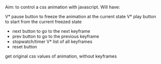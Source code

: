 Aim: to control a css animation with javascript.
Will have:

V* pause button to freeze the animation at the current state
V* play button to start from the current freezed state
* next button to go to the next keyframe
* prev button to go to the previous keyframe
* stopwatch/timer
V* list of all keyframes
* reset button


get original css values of animation, without keyframes